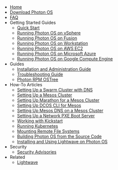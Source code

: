 -   [Home](/vmware/photon/wiki)
-   [Download Photon OS](https://github.com/vmware/photon/wiki/Downloading-Photon-OS)
-   [FAQ](https://github.com/vmware/photon/wiki/Frequently-Asked-Questions)
-   Getting Started Guides
    -   [Quick Start](https://github.com/vmware/photon/blob/master/docs/photon-admin-guide.md#quick-start)
    -   [Running Photon OS on vSphere](https://github.com/vmware/photon/wiki/Running-Photon-OS-on-vSphere)
    -   [Running Photon OS on Fusion](https://github.com/vmware/photon/wiki/Running-Project-Photon-on-Fusion)
    -   [Running Photon OS on Workstation](https://github.com/vmware/photon/wiki/Running-Photon-OS-on-Workstation)
    -   [Running Photon OS on AWS EC2](https://github.com/vmware/photon/wiki/Running-Photon-OS-on-Amazon-Elastic-Cloud-Compute)
    -   [Running Photon OS on Microsoft Azure](https://github.com/vmware/photon/wiki/Running-Photon-OS-on-Microsoft-Azure)
    -   [Running Photon OS on Google Compute Engine](https://github.com/vmware/photon/wiki/Running-Photon-OS-on-Google-Compute-Engine)
-   Guides
    -   [Installation and Administration Guide](https://github.com/vmware/photon/blob/master/docs/photon-admin-guide.md)
    -   [Troubleshooting Guide](https://github.com/vmware/photon/blob/master/docs/photon-os-troubleshooting-guide.md)
    -   [Photon RPM OSTree](https://github.com/vmware/photon/wiki/Photon-RPM-OSTree:-a-simple-guide)
-   How-To Articles
    -   [Setting Up a Swarm Cluster with DNS](https://github.com/vmware/photon/wiki/Install-and-Configure-a-Swarm-Cluster-with-DNS-Service-on-PhotonOS)
    -   [Setting Up a Mesos Cluster](https://github.com/vmware/photon/wiki/Install-and-Configure-a-Production-Ready-Mesos-Cluster-on-Photon-OS)
    -   [Setting Up Marathon for a Mesos Cluster](https://github.com/vmware/photon/wiki/Install-and-Configure-Marathon-for-Mesos-Cluster-on-PhotonOS)
    -   [Setting Up DCOS CLI for Mesos](https://github.com/vmware/photon/wiki/Install-and-Configure-DCOS-CLI-for-Mesos)
    -   [Setting Up Mesos DNS on a Mesos Cluster](https://github.com/vmware/photon/wiki/Install-and-Configure-Mesos-DNS-on-a-Mesos-Cluster)
    -   [Setting Up a Network PXE Boot Server](https://github.com/vmware/photon/blob/master/docs/PXE-boot.md)
    -   [Working with Kickstart](https://github.com/vmware/photon/blob/master/docs/kickstart.md)
    -   [Running Kubernetes](https://github.com/vmware/photon/blob/master/docs/kubernetes.md)
    -   [Mounting Remote File Systems](https://github.com/vmware/photon/blob/master/docs/nfs-utils.md)
    -   [Building Photon OS from the Source Code](https://github.com/vmware/photon/blob/master/docs/build-photon.md) 
    -   [Installing and Using Lightwave on Photon OS](https://github.com/vmware/photon/wiki/Installing-and-Using-Lightwave-on-Photon-OS)
-   Security
    -   [Security Advisories](https://github.com/vmware/photon/wiki/Security-Advisories)
-   Related
    -   [Lightwave](https://github.com/vmware/lightwave)
